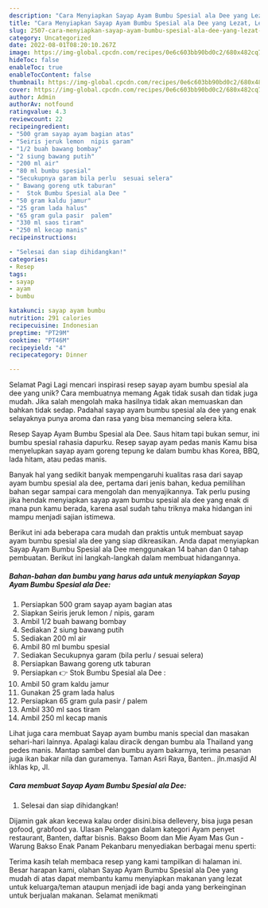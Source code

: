 ```yaml
---
description: "Cara Menyiapkan Sayap Ayam Bumbu Spesial ala Dee yang Lezat, Lezat"
title: "Cara Menyiapkan Sayap Ayam Bumbu Spesial ala Dee yang Lezat, Lezat"
slug: 2507-cara-menyiapkan-sayap-ayam-bumbu-spesial-ala-dee-yang-lezat-lezat
category: Uncategorized
date: 2022-08-01T08:20:10.267Z
image: https://img-global.cpcdn.com/recipes/0e6c603bb90bd0c2/680x482cq70/sayap-ayam-bumbu-spesial-ala-dee-foto-resep-utama.jpg
hideToc: false
enableToc: true
enableTocContent: false
thumbnail: https://img-global.cpcdn.com/recipes/0e6c603bb90bd0c2/680x482cq70/sayap-ayam-bumbu-spesial-ala-dee-foto-resep-utama.jpg
cover: https://img-global.cpcdn.com/recipes/0e6c603bb90bd0c2/680x482cq70/sayap-ayam-bumbu-spesial-ala-dee-foto-resep-utama.jpg
author: Admin
authorAv: notfound
ratingvalue: 4.3
reviewcount: 22
recipeingredient:
- "500 gram sayap ayam bagian atas"
- "Seiris jeruk lemon  nipis garam"
- "1/2 buah bawang bombay"
- "2 siung bawang putih"
- "200 ml air"
- "80 ml bumbu spesial"
- "Secukupnya garam bila perlu  sesuai selera"
- " Bawang goreng utk taburan"
- "  Stok Bumbu Spesial ala Dee "
- "50 gram kaldu jamur"
- "25 gram lada halus"
- "65 gram gula pasir  palem"
- "330 ml saos tiram"
- "250 ml kecap manis"
recipeinstructions:

- "Selesai dan siap dihidangkan!"
categories:
- Resep
tags:
- sayap
- ayam
- bumbu

katakunci: sayap ayam bumbu 
nutrition: 291 calories
recipecuisine: Indonesian
preptime: "PT29M"
cooktime: "PT46M"
recipeyield: "4"
recipecategory: Dinner

---
```



Selamat Pagi Lagi mencari inspirasi resep sayap ayam bumbu spesial ala dee yang unik? Cara membuatnya memang Agak tidak susah dan tidak juga mudah. Jika salah mengolah maka hasilnya tidak akan memuaskan dan bahkan tidak sedap. Padahal sayap ayam bumbu spesial ala dee yang enak selayaknya punya aroma dan rasa yang bisa memancing selera kita.


Resep Sayap Ayam Bumbu Spesial ala Dee. Saus hitam tapi bukan semur, ini bumbu spesial rahasia dapurku. Resep sayap ayam pedas manis Kamu bisa menyelupkan sayap ayam goreng tepung ke dalam bumbu khas Korea, BBQ, lada hitam, atau pedas manis.

Banyak hal yang sedikit banyak mempengaruhi kualitas rasa dari sayap ayam bumbu spesial ala dee, pertama dari jenis bahan, kedua pemilihan bahan segar sampai cara mengolah dan menyajikannya. Tak perlu pusing jika hendak menyiapkan sayap ayam bumbu spesial ala dee yang enak di mana pun kamu berada, karena asal sudah tahu triknya maka hidangan ini mampu menjadi sajian istimewa.


Berikut ini ada beberapa cara mudah dan praktis untuk membuat sayap ayam bumbu spesial ala dee yang siap dikreasikan. Anda dapat menyiapkan Sayap Ayam Bumbu Spesial ala Dee menggunakan 14 bahan dan 0 tahap pembuatan. Berikut ini langkah-langkah dalam membuat hidangannya.

<!--inarticleads1-->

##### Bahan-bahan dan bumbu yang harus ada untuk menyiapkan Sayap Ayam Bumbu Spesial ala Dee:

1. Persiapkan 500 gram sayap ayam bagian atas
1. Siapkan Seiris jeruk lemon / nipis, garam
1. Ambil 1/2 buah bawang bombay
1. Sediakan 2 siung bawang putih
1. Sediakan 200 ml air
1. Ambil 80 ml bumbu spesial
1. Sediakan Secukupnya garam (bila perlu / sesuai selera)
1. Persiapkan  Bawang goreng utk taburan
1. Persiapkan  👉 Stok Bumbu Spesial ala Dee :
1. Ambil 50 gram kaldu jamur
1. Gunakan 25 gram lada halus
1. Persiapkan 65 gram gula pasir / palem
1. Ambil 330 ml saos tiram
1. Ambil 250 ml kecap manis


Lihat juga cara membuat Sayap ayam bumbu manis special dan masakan sehari-hari lainnya. Apalagi kalau diracik dengan bumbu ala Thailand yang pedes manis. Mantap sambel dan bumbu ayam bakarnya, terima pesanan juga ikan bakar nila dan guramenya. Taman Asri Raya, Banten.. jln.masjid Al ikhlas kp, Jl. 

<!--inarticleads2-->

##### Cara membuat Sayap Ayam Bumbu Spesial ala Dee:


1. Selesai dan siap dihidangkan!

Dijamin gak akan kecewa kalau order disini.bisa dellevery, bisa juga pesan gofood, grabfood ya. Ulasan Pelanggan dalam kategori Ayam penyet restaurant, Banten, daftar bisnis. Bakso Boom dan Mie Ayam Mas Gun - Warung Bakso Enak Panam Pekanbaru menyediakan berbagai menu sperti: 

Terima kasih telah membaca resep yang kami tampilkan di halaman ini. Besar harapan kami, olahan Sayap Ayam Bumbu Spesial ala Dee yang mudah di atas dapat membantu kamu menyiapkan makanan yang lezat untuk keluarga/teman ataupun menjadi ide bagi anda yang berkeinginan untuk berjualan makanan. Selamat menikmati

